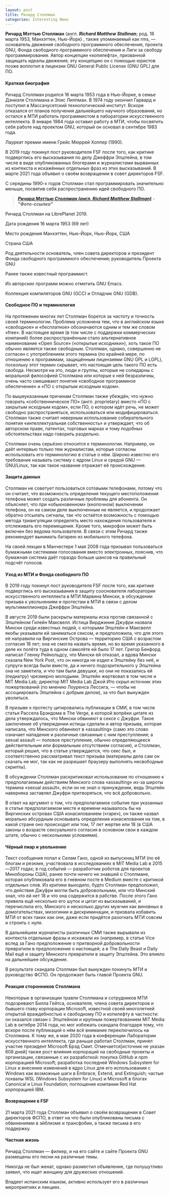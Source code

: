 ```yaml
---
layout: post
title: Ричард Столлман  
categories: Interesting News
---
```


**Ричард Мэттью Столлман** (англ. ***Richard Matthew Stallman***; род. 16 марта 1953, Манхэттен, 
Нью-Йорк)
  , также упоминаемый как rms, — основатель движения свободного программного обеспечения, 
  проекта GNU, Фонда свободного программного обеспечения и Лиги за свободу программирования. 
  Автор концепции «копилефта», призванной защищать идеалы движения; эту концепцию он с помощью 
 юристов позже воплотил в лицензии GNU General Public License (GNU GPL) для ПО.

#### Краткая биография

 Ричард Столлман родился 16 марта 1953 года в Нью-Йорке, в семье Дэниэля Столлмана и Элис 
  Липпман. В 1974 году окончил Гарвард и поступил в Массачусетский технологический институт. 
  Вскоре отказался от планов получения дальнейшего научного образования, но остался в МТИ 
  работать программистом в лаборатории искусственного интеллекта. В январе 1984 года оставил 
 работу в МТИ, чтобы посвятить себя работе над проектом GNU, который он основал в сентябре 1983 года.

Лауреат премии имени Грейс Мюррей Хоппер (1990).

 В 2019 году покинул пост руководителя FSF после того, как критике подверглись его высказывания 
  по делу Джеффри Эпштейна, в том числе в виде опубликованных блогерами и журналистами вырванных 
  из контекста и искажённых отдельных фраз из этих высказываний. В марте 2021 года объявил о 
 своём возвращении в совет директоров FSF.

 С середины 1990-х годов Столлман стал программировать значительно меньше, посвятив себя 
 распространению идей свободного ПО.

><a class="blu" href="https://disk.yandex.ru/i/FReb-kI_tKQJeQ" target="_blank" >***Ричард Мэттью 
> Столлман (англ. Richard Matthew Stallman)***</a> - 
>***"Фото-ссылка"***

Ричард Столлман на LibrePlanet 2019.

Дата рождения	16 марта 1953 (69 лет)

Место рождения	Манхэттен, Нью-Йорк, Нью-Йорк, США

Страна	 США

Род деятельности	основатель, член совета директоров и президент Фонда свободного программного обеспечения; руководитель Проекта GNU

Ранее также известный программист. 

Из авторских программ можно отметить GNU Emacs.

Коллекция компиляторов GNU (GCC) и Отладчик GNU (GDB).

#### Свободное ПО и терминология

На протяжении многих лет Столлман борется за чистоту и точность своей терминологии. Проблема усложнена тем, что в английском языке «свободное» и «бесплатное» обозначаются одним и тем же словом «free». В настоящее время (в том числе с поддержки коммерческих компаний) более распространённым стало альтернативное наименование «Open Source» («открытые исходники»), хоть такое ПО обычно является также свободным. Столлман, однако, совершенно не согласен с употреблением этого термина (по крайней мере, по отношению к программам, защищённым лицензиями GNU GPL и LGPL), поскольку этот термин скрывает, что настоящая цель такого ПО есть свобода. Несмотря на это, люди и группы, которые не солидарны с моральной философией Столлмана или которые к ней безразличны, очень часто смешивают понятия «свободное программное обеспечение» и «ПО с открытым исходным кодом».

По вышеуказанным причинам Столлман также убеждён, что нужно говорить «собственническое ПО» (англ. proprietary) вместо «ПО с закрытым исходным кодом», если ПО, о котором идёт речь, не может свободно распространяться, использоваться или модифицироваться. Столлман также считает неверным использование собирательного понятия «интеллектуальная собственность» и утверждает, что об авторском праве, патентах, торговых марках и тому подобных обстоятельствах надо говорить раздельно.

Столлман очень серьёзно относится к терминологии. Например, он даёт интервью только тем журналистам, которые согласны использовать его терминологию в статье о нём. Широко известно его требование называть систему с ядром Linux и средой GNU — GNU/Linux, так как такое название отражает её происхождение.

#### Защита данных

Столлман не советует пользоваться сотовыми телефонами, потому что он считает, что возможность определения текущего местоположения телефона может создать различные проблемы для абонента. Он объясняет, что при «обыкновенном» (кнопочном) выключении телефона, он на самом деле выключенным не является, и продолжает обратно отсылать сигналы, так что остаётся возможность с помощью метода триангуляции определять место нахождения пользователя и отслеживать его перемещения. Кроме того, микрофон может быть включен без ведома пользователя. В связи с этим Ричард также рекомендует вынимать батарею из мобильного телефона.

На своей лекции в Манчестере 1 мая 2008 года призывал пользоваться бумажными системами голосования вместо электронных, пояснив, что бумажная система даёт гораздо больше шансов на правильный подсчёт голосов.

#### Уход из МТИ и Фонда свободного ПО

В 2019 году покинул пост руководителя FSF после того, как критике подверглись его высказывания в защиту сооснователя лаборатории искусcтвенного интеллекта в МТИ Марвина Мински, в обсуждении призыва к увольнениям и протестам в МТИ в связи с делом мультимиллионера Джеффри Эпштейна.

В августе 2019 были раскрыты материалы иска против связанной с Эпштейном Гилейн Максвелл. Истица Вирджиния Джуфри назвала Мински среди известных людей, с которыми Эпштейн и Максвелл якобы указывали ей заниматься сексом, и предположила, что для этого её направили на Виргинские Острова — территорию США с возрастом согласия 18 лет; она не смогла назвать время, но во время указанного в деле их полёта туда в одном самолёте ей было 17 лет. Грегор Бенфорд написал Гленну Рейнольдсу, что Мински ей отказал, а вдова Мински сказала New York Post, что он никогда не ездил к Эпштейну без неё, и супруги всегда были вместе, да и ничего подозрительного у Эпштейна она не заметила, и что там были девушки, но они не показались ей (педиатру) чрезмерно молодыми. Эпштейн жертвовал в том числе и MIT Media Lab; директор MIT Media Lab Джой Ито скрыл источник этих пожертвований (по мнению Лоуренса Лессига, — чтобы не ассоциировать Эпштейна с добрым делом), за что был вынужден уволиться.

В призыве к протесту цитировались публикации в СМИ, в том числе статья Рассела Брэндома в The Verge, в которой вопрёки цитате из дела утверждалось, что Мински обвиняют в сексе с Джуфри. Такое заключение об утверждении истицы сделали и автор призыва, которая написала, что Минского обвиняют в «assaulting» (само это слово означает нападение и различные связанные с ним преступления; а sexual assault — половое преступление, обычно определяющееся действительным или формальным отсутствием согласия), и Столлман, который решил, что в статье утверждается, что секс был, и соответственно рассматривал текст призыва (материалы дела сам он скачать не мог, так как не разрешает браузеру выполнять несвободные скрипты).

В обсуждении Столлман раскритиковал использование по отношению к предполагаемым действиям Минского слова «assaulting» из-за широты термина «sexual assault», если он не знал о принуждении, ведь Эпштейн наверняка заставлял Джуфри притворяться, что всё добровольно.

В ответ на аргумент о том, что предполагаемое событие при указанных в статье предполагаемом месте и времени называлось бы на Виргинских островах США изнасилованием («rape»), он также назвал морально абсурдным основывать определение изнасилования на том, в какой стране оно происходит или том, 17 лет жертве или 18 (в США законы о возрасте сексуального согласия в основном свои в каждом штате, обычно с несколькими условиями).

#### Чёрный пиар и увольнение

Текст сообщения попал к Селам Гано, одной из выпускниц МТИ (по её блогам и резюме, участвовала в исследованиях в MIT Media Lab в 2015—2017 годах; в год событий — разработчик роботов для проектов Минобороны США), ранее почти ничего не знавшей о Столлмане, которая опубликовала его в гневном посте в Medium вместе с критикой отдельных слов. Из критики выходило, будто Столлман предположил, что действия Джуфри могли быть добровольными, или что Минский знал, что ей нет 18 и что она содержится в рабстве. После этого Гано привела ещё несколько его шуток и цитат из высказываний, и перечислила его, Минского и несколько других мужчин как виновных в домогательствах, мизогинии и дискриминации, и призвала избавить МТИ от всех таких как они, даже если придётся разогнать МТИ совсем и строить с нуля.

В дальнейшем журналисты различных СМИ также вырывали из контекста отдельные фразы и искажали их (например, в статье Vice вслед за Гано предположение о притворной добровольности превратили в предположение о настоящей; а в The Daily Beast и Daily Mail ещё и защиту Минского превратили в защиту Эпштейна. Это влияло на дальнейшее обсуждение.

В результате скандала Столлман был вынужден покинуть МТИ и руководство ФСПО. Он продолжает быть главой Проекта GNU.

#### Реакция сторонников Столлмана

Некоторые в организации травли Столлмана и сотрудников МТИ подозревают Билла Гейтса, основателя, члена совета директоров и бывшего главу корпорации Microsoft, известной своей многолетней открытой враждебностью к свободному ПО и копилефту в частности: он оказался связан с Эпштейном и крупным пожертвованием MIT Media Lab в октябре 2014 года, но мог избежать скандала благодаря тому, что вскоре после публикаций о нём всё внимание переключилось на Столлмана. К тому же, в мае 2020 года в конференции Лаборатории искусственного интеллекта, где раньше работал Столлман, принял участие президент Microsoft Брэд Смит. Отмечается[источник не указан 608 дней] также рост влияния корпораций на свободные проекты и организации, связанные с их разработкой: покупка GitHub и npm корпорацией Microsoft; разработка последней Windows Subsystem for Linux и внесение изменений в ядро Linux для его использования с Windows как возможные шаги в Embrace, Extend, and Extinguish; частые похвалы WSL (Windows Subsystem for Linux) и Microsoft в блогах Canonical и Linux Foundation; поглощение компании Red Hat корпорацией IBM.

#### Возвращение в FSF

21 марта 2021 года Столлман объявил о своём возвращении в Совет директоров ФСПО, в ответ на что были опубликованы письма с обвинениями в эйблизме и трансфобии, а также письма в его поддержку.

#### Частная жизнь

Ричард Столлман — филкер, и на его сайте и сайте Проекта GNU размещены его песни на различные темы.

Никогда не был женат, однако разместил объявление, где полушутливо заявил, что ищет женщину для дружеских отношений.

Владеет испанским языком, активно использует его в различных мероприятиях и лекциях.